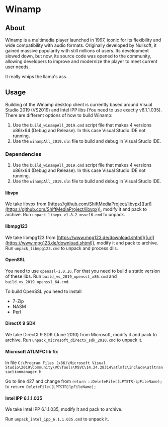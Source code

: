 # Winamp

## About

Winamp is a multimedia player launched in 1997, iconic for its flexibility and wide compatibility with audio formats. Originally developed by Nullsoft, it gained massive popularity with still millions of users. Its development slowed down, but now, its source code was opened to the community, allowing developers to improve and modernize the player to meet current user needs.

It really whips the llama's ass.

## Usage

Building of the Winamp desktop client is currently based around Visual Studio 2019 (VS2019) and Intel IPP libs (You need to use exactly v6.1.1.035).
There are different options of how to build Winamp:

1. Use the `build_winampAll_2019.cmd` script file that makes 4 versions x86/x64 (Debug and Release). In this case Visual Studio IDE not running.
2. Use the `winampAll_2019.sln` file to build and debug in Visual Studio IDE.

### Dependencies

1. Use the `build_winampAll_2019.cmd` script file that makes 4 versions x86/x64 (Debug and Release). In this case Visual Studio IDE not running.
2. Use the `winampAll_2019.sln` file to build and debug in Visual Studio IDE.

#### libvpx
We take libvpx from [https://github.com/ShiftMediaProject/libvpx]([url](https://github.com/ShiftMediaProject/libvpx)), modify it and pack to archive.
Run `unpack_libvpx_v1.8.2_msvc16.cmd` to unpack.

#### libmpg123
We take libmpg123 from [https://www.mpg123.de/download.shtml]([url](https://www.mpg123.de/download.shtml)), modify it and pack to archive.
Run `unpack_libmpg123.cmd` to unpack and process dlls.

#### OpenSSL
You need to use `openssl-1.0.1u`. For that you need to build a static version of these libs.
Run `build_vs_2019_openssl_x86.cmd` and `build_vs_2019_openssl_64.cmd`.

To build OpenSSL you need to install

* 7-Zip
* NASM
* Perl

#### DirectX 9 SDK 
We take DirectX 9 SDK (June 2010) from Microsoft, modify it and pack to archive.
Run `unpack_microsoft_directx_sdk_2010.cmd` to unpack it.

#### Microsoft ATLMFC lib fix
In file `C:\Program Files (x86)\Microsoft Visual Studio\2019\Community\VC\Tools\MSVC\14.24.28314\atlmfc\include\atltransactionmanager.h`

Go to line 427 and change from `return ::DeleteFile((LPTSTR)lpFileName);` to `return DeleteFile((LPTSTR)lpFileName);`

#### Intel IPP 6.1.1.035
We take Intel IPP 6.1.1.035, modify it and pack to archive.

Run `unpack_intel_ipp_6.1.1.035.cmd` to unpack it.
